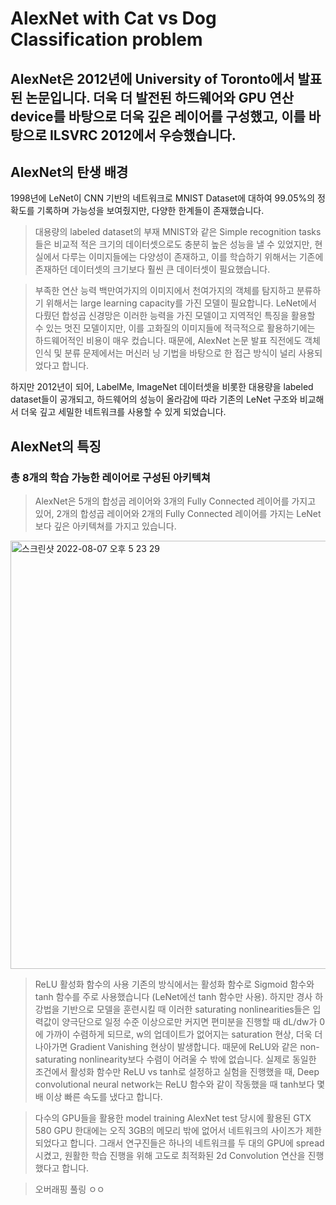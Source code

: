 AlexNet with Cat vs Dog Classification problem
====================================================


## AlexNet은 2012년에 University of Toronto에서 발표된 논문입니다. 더욱 더 발전된 하드웨어와 GPU 연산 device를 바탕으로 더욱 깊은 레이어를 구성했고, 이를 바탕으로 ILSVRC 2012에서 우승했습니다.

## AlexNet의 탄생 배경
1998년에 LeNet이 CNN 기반의 네트워크로 MNIST Dataset에 대하여 99.05%의 정확도를 기록하며 가능성을 보여줬지만, 다양한 한계들이 존재했습니다. 
  > 대용량의 labeled dataset의 부재
  MNIST와 같은 Simple recognition tasks들은 비교적 적은 크기의 데이터셋으로도 충분히 높은 성능을 낼 수 있었지만, 현실에서 다루는 이미지들에는 다양성이 존재하고, 이를 학습하기 위해서는 기존에    존재하던 데이터셋의 크기보다 훨씬 큰 데이터셋이 필요했습니다. 

  > 부족한 연산 능력
  백만여가지의 이미지에서 천여가지의 객체를 탐지하고 분류하기 위해서는 large learning capacity를 가진 모델이 필요합니다. LeNet에서 다뤘던 합성곱 신경망은 이러한 능력을 가진 모델이고 지역적인    특징을 활용할 수 있는 멋진 모델이지만, 이를 고화질의 이미지들에 적극적으로 활용하기에는 하드웨어적인 비용이 매우 컸습니다. 때문에, AlexNet 논문 발표 직전에도 객체 인식 및 분류 문제에서는 머신러    닝 기법을 바탕으로 한 접근 방식이 널리 사용되었다고 합니다.

하지만 2012년이 되어, LabelMe, ImageNet 데이터셋을 비롯한 대용량을 labeled dataset들이 공개되고, 하드웨어의 성능이 올라감에 따라 기존의 LeNet 구조와 비교해서 더욱 깊고 세밀한 네트워크를 사용할 수 있게 되었습니다.


## AlexNet의 특징

### 총 8개의 학습 가능한 레이어로 구성된 아키텍쳐
  >AlexNet은 5개의 합성곱 레이어와 3개의 Fully Connected 레이어를 가지고 있어, 2개의 합성곱 레이어와 2개의 Fully Connected 레이어를 가지는 LeNet보다 깊은 아키텍쳐를 가지고 있습니다.
  
  
<img width="685" alt="스크린샷 2022-08-07 오후 5 23 29" src="https://user-images.githubusercontent.com/52812351/183282101-deafff15-7ecd-46ee-ae30-f3502fb93f74.png">

  > ReLU 활성화 함수의 사용
  기존의 방식에서는 활성화 함수로 Sigmoid 함수와 tanh 함수를 주로 사용했습니다 (LeNet에선 tanh 함수만 사용). 하지만 경사 하강법을 기반으로 모델을 훈련시킬 때 이러한 saturating nonlinearities들은 입력값이 양극단으로 일정 수준 이상으로만 커지면 편미분을 진행할 때 dL/dw가 0에 가까이 수렴하게 되므로, w의 업데이트가 없어지는 saturation 현상, 더욱 더 나아가면 Gradient Vanishing 현상이 발생합니다. 때문에 ReLU와 같은 non-saturating nonlinearity보다 수렴이 어려울 수 밖에 없습니다. 
  실제로 동일한 조건에서 활성화 함수만 ReLU vs tanh로 설정하고 실험을 진행했을 때, Deep convolutional neural network는 ReLU 함수와 같이 작동했을 때 tanh보다 몇배 이상 빠른 속도를 냈다고 합니다. 
  
  > 다수의 GPU들을 활용한 model training
  AlexNet test 당시에 활용된 GTX 580 GPU 한대에는 오직 3GB의 메모리 밖에 없어서 네트워크의 사이즈가 제한되었다고 합니다. 그래서 연구진들은 하나의 네트워크를 두 대의 GPU에 spread시켰고, 원활한 학습 진행을 위해 고도로 최적화된 2d Convolution 연산을 진행했다고 합니다.

  > 오버래핑 풀링
  > ㅇㅇ






